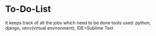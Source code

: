 # To-Do-List
It keeps track of all the jobs which need to be done
tools used:
python,
django,
venv(virtual environment),
IDE=Sublime Text
